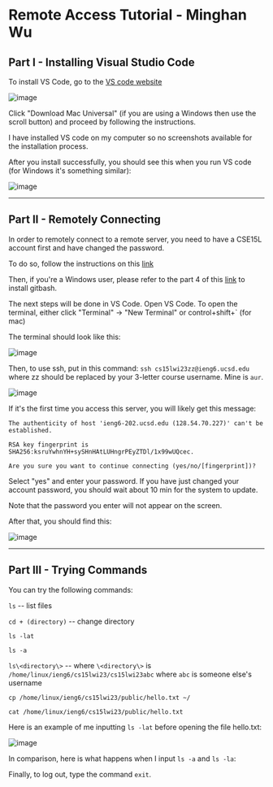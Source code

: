 Remote Access Tutorial - Minghan Wu
====================
Part I - Installing Visual Studio Code
----------

To install VS Code, go to the [VS code website](https://code.visualstudio.com/)

![image](https://github.com/MinghanWu039/cse15l-lab-reports/blob/0e39e588b1c2d4504c37e916c74dc309a26eb76b/%E6%88%AA%E5%B1%8F2023-01-12%20%E4%B8%8B%E5%8D%883.01.23.png?raw=true)

Click "Download Mac Universal" (if you are using a Windows then use the scroll button) and proceed by following the instructions.

I have installed VS code on my computer so no screenshots available for the installation process.

After you install successfully, you should see this when you run VS code (for Windows it's something similar):

![image](https://github.com/MinghanWu039/cse15l-lab-reports/blob/6b8b2913bc08cb8226aa8a92bbbbc477200ff274/%E6%88%AA%E5%B1%8F2023-01-12%20%E4%B8%8B%E5%8D%882.17.34.png?raw=true)

----
Part II - Remotely Connecting
-----------
In order to remotely connect to a remote server, you need to have a CSE15L account first and have changed the password.

To do so, follow the instructions on this [link](https://docs.google.com/document/d/1hs7CyQeh-MdUfM9uv99i8tqfneos6Y8bDU0uhn1wqho/edit)

Then, if you're a Windows user, please refer to the part 4 of this [link](https://ucsd-cse15l-w23.github.io/week/week1/) to install gitbash.

The next steps will be done in VS Code. Open VS Code. To open the terminal, either click "Terminal" -> "New Terminal" or control+shift+` (for mac)

The terminal should look like this:

![image](https://github.com/MinghanWu039/cse15l-lab-reports/blob/c2136a4fa71ec100e896a4163f2863fc60cca136/%E6%88%AA%E5%B1%8F2023-01-12%20%E4%B8%8B%E5%8D%883.37.22.png?raw=true)

Then, to use ssh, put in this command: ```ssh cs15lwi23zz@ieng6.ucsd.edu```  where zz should be replaced by your 3-letter course username. Mine is ```aur```.

![image](https://github.com/MinghanWu039/cse15l-lab-reports/blob/0a154c0fa893d8f061dd8499ea86283acbf97ec9/%E6%88%AA%E5%B1%8F2023-01-12%20%E4%B8%8B%E5%8D%883.44.26.png?raw=true)

If it's the first time you access this server, you will likely get this message:
 ```
The authenticity of host 'ieng6-202.ucsd.edu (128.54.70.227)' can't be established.
 
RSA key fingerprint is SHA256:ksruYwhnYH+sySHnHAtLUHngrPEyZTDl/1x99wUQcec.

Are you sure you want to continue connecting (yes/no/[fingerprint])? 
```

Select "yes" and enter your password. If you have just changed your account password, you should wait about 10 min for the system to update.

Note that the password you enter will not appear on the screen.

After that, you should find this:

![image](https://github.com/MinghanWu039/cse15l-lab-reports/blob/7b0dd92d4966fef47b6c4b33cb74845c7987341a/%E6%88%AA%E5%B1%8F2023-01-12%20%E4%B8%8B%E5%8D%883.48.12.png?raw=true)

----
Part III - Trying Commands
-----------------

You can try the following commands:

 ```ls``` -- list files

```cd + (directory)``` -- change directory

```ls -lat```

```ls -a```

```ls\<directory\>``` -- where ```\<directory\>``` is ```/home/linux/ieng6/cs15lwi23/cs15lwi23abc``` where ```abc``` is someone else's username

```cp /home/linux/ieng6/cs15lwi23/public/hello.txt ~/```

```cat /home/linux/ieng6/cs15lwi23/public/hello.txt```

Here is an example of me inputting ```ls -lat``` before opening the file hello.txt:

![image](https://github.com/MinghanWu039/cse15l-lab-reports/blob/86670f23a252caed6a68895599e62c39e813e7bc/%E6%88%AA%E5%B1%8F2023-01-12%20%E4%B8%8B%E5%8D%885.00.05.png?raw=true)

In comparison, here is what happens when I input ```ls -a``` and ```ls -la```:


Finally, to log out, type the command ```exit```.
